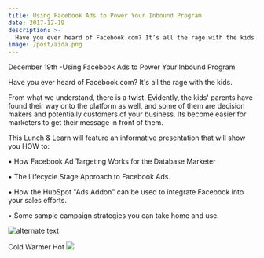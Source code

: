 ```yaml
---
title: Using Facebook Ads to Power Your Inbound Program
date: 2017-12-19
description: >-
  Have you ever heard of Facebook.com? It’s all the rage with the kids. 
image: /post/aida.png
---
```


December 19th -Using Facebook Ads to Power Your Inbound Program

Have you ever heard of Facebook.com? It's all the rage with the kids. 

From what we understand, there is a twist. Evidently, the kids' parents have found their way onto the platform as well, and some of them are decision makers and potentially customers of your business. Its become easier for marketers to get their message in front of them. 

This Lunch & Learn will feature an informative presentation that will show you HOW to:

•	How Facebook Ad Targeting Works for the Database Marketer  

•	The Lifecycle Stage Approach to Facebook Ads.  

•	How the HubSpot "Ads Addon" can be used to integrate Facebook into your sales efforts.  

•	Some sample campaign strategies you can take home and use.  

![alternate text](/post/images/tickers.jpg)

Cold Warmer Hot
![](/post/aida.png)
